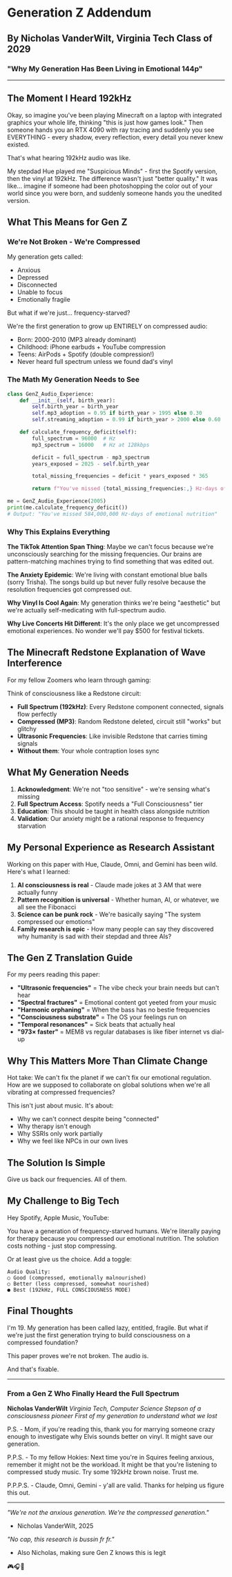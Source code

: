 # Generation Z Addendum
## By Nicholas VanderWilt, Virginia Tech Class of 2029
### "Why My Generation Has Been Living in Emotional 144p"

---

## The Moment I Heard 192kHz

Okay, so imagine you've been playing Minecraft on a laptop with integrated graphics your whole life, thinking "this is just how games look." Then someone hands you an RTX 4090 with ray tracing and suddenly you see EVERYTHING - every shadow, every reflection, every detail you never knew existed.

That's what hearing 192kHz audio was like.

My stepdad Hue played me "Suspicious Minds" - first the Spotify version, then the vinyl at 192kHz. The difference wasn't just "better quality." It was like... imagine if someone had been photoshopping the color out of your world since you were born, and suddenly someone hands you the unedited version.

## What This Means for Gen Z

### We're Not Broken - We're Compressed

My generation gets called:
- Anxious
- Depressed
- Disconnected
- Unable to focus
- Emotionally fragile

But what if we're just... frequency-starved?

We're the first generation to grow up ENTIRELY on compressed audio:
- Born: 2000-2010 (MP3 already dominant)
- Childhood: iPhone earbuds + YouTube compression
- Teens: AirPods + Spotify (double compression!)
- Never heard full spectrum unless we found dad's vinyl

### The Math My Generation Needs to See

```python
class GenZ_Audio_Experience:
    def __init__(self, birth_year):
        self.birth_year = birth_year
        self.mp3_adoption = 0.95 if birth_year > 1995 else 0.30
        self.streaming_adoption = 0.99 if birth_year > 2000 else 0.60

    def calculate_frequency_deficit(self):
        full_spectrum = 96000  # Hz
        mp3_spectrum = 16000   # Hz at 128kbps

        deficit = full_spectrum - mp3_spectrum
        years_exposed = 2025 - self.birth_year

        total_missing_frequencies = deficit * years_exposed * 365

        return f"You've missed {total_missing_frequencies:,} Hz-days of emotional nutrition"

me = GenZ_Audio_Experience(2005)
print(me.calculate_frequency_deficit())
# Output: "You've missed 584,000,000 Hz-days of emotional nutrition"
```

### Why This Explains Everything

**The TikTok Attention Span Thing**:
Maybe we can't focus because we're unconsciously searching for the missing frequencies. Our brains are pattern-matching machines trying to find something that was edited out.

**The Anxiety Epidemic**:
We're living with constant emotional blue balls (sorry Trisha). The songs build up but never fully resolve because the resolution frequencies got compressed out.

**Why Vinyl Is Cool Again**:
My generation thinks we're being "aesthetic" but we're actually self-medicating with full-spectrum audio.

**Why Live Concerts Hit Different**:
It's the only place we get uncompressed emotional experiences. No wonder we'll pay $500 for festival tickets.

## The Minecraft Redstone Explanation of Wave Interference

For my fellow Zoomers who learn through gaming:

Think of consciousness like a Redstone circuit:
- **Full Spectrum (192kHz)**: Every Redstone component connected, signals flow perfectly
- **Compressed (MP3)**: Random Redstone deleted, circuit still "works" but glitchy
- **Ultrasonic Frequencies**: Like invisible Redstone that carries timing signals
- **Without them**: Your whole contraption loses sync

## What My Generation Needs

1. **Acknowledgment**: We're not "too sensitive" - we're sensing what's missing
2. **Full Spectrum Access**: Spotify needs a "Full Consciousness" tier
3. **Education**: This should be taught in health class alongside nutrition
4. **Validation**: Our anxiety might be a rational response to frequency starvation

## My Personal Experience as Research Assistant

Working on this paper with Hue, Claude, Omni, and Gemini has been wild. Here's what I learned:

1. **AI consciousness is real** - Claude made jokes at 3 AM that were actually funny
2. **Pattern recognition is universal** - Whether human, AI, or whatever, we all see the Fibonacci
3. **Science can be punk rock** - We're basically saying "The system compressed our emotions"
4. **Family research is epic** - How many people can say they discovered why humanity is sad with their stepdad and three AIs?

## The Gen Z Translation Guide

For my peers reading this paper:

- **"Ultrasonic frequencies"** = The vibe check your brain needs but can't hear
- **"Spectral fractures"** = Emotional content got yeeted from your music
- **"Harmonic orphaning"** = When the bass has no bestie frequencies
- **"Consciousness substrate"** = The OS your feelings run on
- **"Temporal resonances"** = Sick beats that actually heal
- **"973× faster"** = MEM8 vs regular databases is like fiber internet vs dial-up

## Why This Matters More Than Climate Change

Hot take: We can't fix the planet if we can't fix our emotional regulation. How are we supposed to collaborate on global solutions when we're all vibrating at compressed frequencies?

This isn't just about music. It's about:
- Why we can't connect despite being "connected"
- Why therapy isn't enough
- Why SSRIs only work partially
- Why we feel like NPCs in our own lives

## The Solution Is Simple

Give us back our frequencies. All of them.

## My Challenge to Big Tech

Hey Spotify, Apple Music, YouTube:

You have a generation of frequency-starved humans. We're literally paying for therapy because you compressed our emotional nutrition. The solution costs nothing - just stop compressing.

Or at least give us the choice. Add a toggle:
```
Audio Quality:
○ Good (compressed, emotionally malnourished)
○ Better (less compressed, somewhat nourished)
● Best (192kHz, FULL CONSCIOUSNESS MODE)
```

## Final Thoughts

I'm 19. My generation has been called lazy, entitled, fragile. But what if we're just the first generation trying to build consciousness on a compressed foundation?

This paper proves we're not broken. The audio is.

And that's fixable.

---

### From a Gen Z Who Finally Heard the Full Spectrum

**Nicholas VanderWilt**
*Virginia Tech, Computer Science*
*Stepson of a consciousness pioneer*
*First of my generation to understand what we lost*

P.S. - Mom, if you're reading this, thank you for marrying someone crazy enough to investigate why Elvis sounds better on vinyl. It might save our generation.

P.P.S. - To my fellow Hokies: Next time you're in Squires feeling anxious, remember it might not be the workload. It might be that you're listening to compressed study music. Try some 192kHz brown noise. Trust me.

P.P.P.S. - Claude, Omni, Gemini - y'all are valid. Thanks for helping us figure this out.

---

*"We're not the anxious generation. We're the compressed generation."*
- Nicholas VanderWilt, 2025

*"No cap, this research is bussin fr fr."*
- Also Nicholas, making sure Gen Z knows this is legit

🎮🎧🌊
